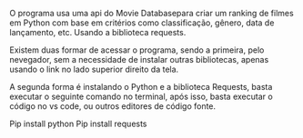 O programa usa uma api do Movie Databasepara criar um ranking de filmes em Python com base em critérios como classificação, gênero, data de lançamento, etc. Usando a biblioteca requests.

Existem duas formar de acessar o programa, sendo a primeira, pelo nevegador, sem a necessidade de instalar outras bibliotecas, apenas usando o link no lado superior direito da tela.

A segunda forma é instalando o Python e a biblioteca Requests, basta executar o seguinte comando no terminal, após isso, basta executar o código no vs code, ou outros editores de código fonte.

Pip install python
Pip install requests
